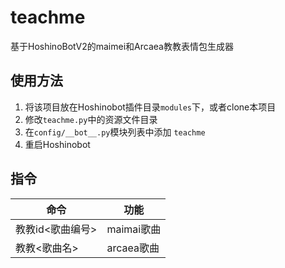 # teachme
基于HoshinoBotV2的maimei和Arcaea教教表情包生成器
## 使用方法
1. 将该项目放在Hoshinobot插件目录`modules`下，或者clone本项目
2. 修改`teachme.py`中的资源文件目录
3. 在`config/__bot__.py`模块列表中添加 `teachme`
4. 重启Hoshinobot

## 指令
| 命令             | 功能       |
|------------------|-----------|
| 教教id<歌曲编号>  | maimai歌曲 |
| 教教<歌曲名>      | arcaea歌曲 |
